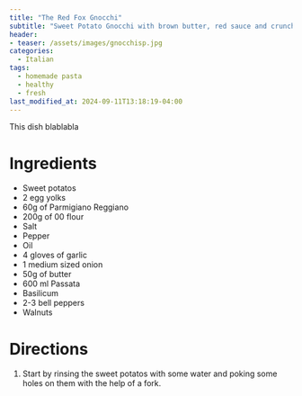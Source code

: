 ```yaml
---
title: "The Red Fox Gnocchi"
subtitle: "Sweet Potato Gnocchi with brown butter, red sauce and crunchy walnuts"
header:
- teaser: /assets/images/gnocchisp.jpg
categories:
  - Italian
tags:
  - homemade pasta
  - healthy
  - fresh
last_modified_at: 2024-09-11T13:18:19-04:00
---
```


This dish blablabla

# Ingredients

* Sweet potatos
* 2 egg yolks
* 60g of Parmigiano Reggiano
* 200g of 00 flour 
* Salt
* Pepper
* Oil 
* 4 gloves of garlic
* 1 medium sized onion
* 50g of butter
* 600 ml Passata
* Basilicum
* 2-3 bell peppers
* Walnuts

# Directions

1. Start by rinsing the sweet potatos with some water and poking some holes on them with the help of a fork.




